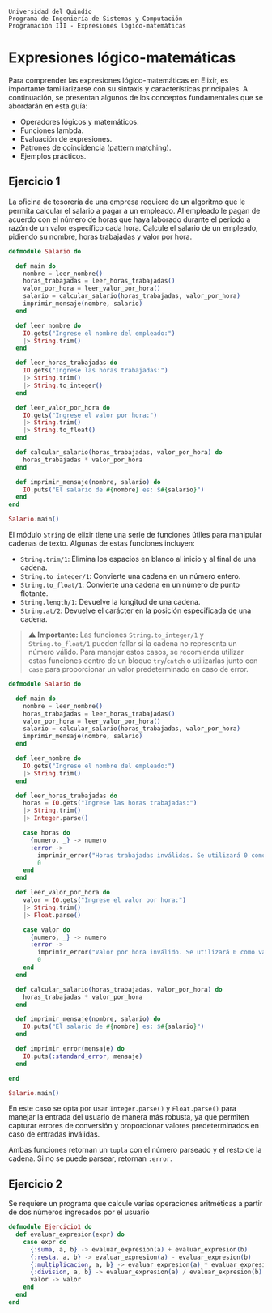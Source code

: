 ```
Universidad del Quindío
Programa de Ingeniería de Sistemas y Computación
Programación III - Expresiones lógico-matemáticas
```

# Expresiones lógico-matemáticas

Para comprender las expresiones lógico-matemáticas en Elixir, es importante familiarizarse con su sintaxis y características principales. A continuación, se presentan algunos de los conceptos fundamentales que se abordarán en esta guía:

- Operadores lógicos y matemáticos.
- Funciones lambda.
- Evaluación de expresiones.
- Patrones de coincidencia (pattern matching).
- Ejemplos prácticos.

## Ejercicio 1

La oﬁcina de tesorería de una empresa requiere de un algoritmo que le permita calcular el salario a pagar a un empleado. Al empleado le pagan de acuerdo con el número de horas que haya laborado durante el periodo a razón de un valor específico cada hora. Calcule el salario de un empleado, pidiendo su nombre, horas trabajadas y valor por hora.

```elixir
defmodule Salario do

  def main do
    nombre = leer_nombre()
    horas_trabajadas = leer_horas_trabajadas()
    valor_por_hora = leer_valor_por_hora()
    salario = calcular_salario(horas_trabajadas, valor_por_hora)
    imprimir_mensaje(nombre, salario)
  end

  def leer_nombre do
    IO.gets("Ingrese el nombre del empleado:") 
    |> String.trim()
  end

  def leer_horas_trabajadas do
    IO.gets("Ingrese las horas trabajadas:") 
    |> String.trim() 
    |> String.to_integer()
  end

  def leer_valor_por_hora do
    IO.gets("Ingrese el valor por hora:") 
    |> String.trim() 
    |> String.to_float()
  end

  def calcular_salario(horas_trabajadas, valor_por_hora) do
    horas_trabajadas * valor_por_hora
  end

  def imprimir_mensaje(nombre, salario) do
    IO.puts("El salario de #{nombre} es: $#{salario}")
  end
end

Salario.main()
```

El módulo `String` de elixir tiene una serie de funciones útiles para manipular cadenas de texto. Algunas de estas funciones incluyen:

- `String.trim/1`: Elimina los espacios en blanco al inicio y al final de una cadena.
- `String.to_integer/1`: Convierte una cadena en un número entero.
- `String.to_float/1`: Convierte una cadena en un número de punto flotante.
- `String.length/1`: Devuelve la longitud de una cadena.
- `String.at/2`: Devuelve el carácter en la posición especificada de una cadena.

> **⚠️ Importante:** Las funciones `String.to_integer/1` y `String.to_float/1` pueden fallar si la cadena no representa un número válido. Para manejar estos casos, se recomienda utilizar estas funciones dentro de un bloque `try`/`catch` o utilizarlas junto con `case` para proporcionar un valor predeterminado en caso de error.


```elixir
defmodule Salario do

  def main do
    nombre = leer_nombre()
    horas_trabajadas = leer_horas_trabajadas()
    valor_por_hora = leer_valor_por_hora()
    salario = calcular_salario(horas_trabajadas, valor_por_hora)
    imprimir_mensaje(nombre, salario)
  end

  def leer_nombre do
    IO.gets("Ingrese el nombre del empleado:") 
    |> String.trim()
  end

  def leer_horas_trabajadas do
    horas = IO.gets("Ingrese las horas trabajadas:") 
    |> String.trim() 
    |> Integer.parse()

    case horas do
      {numero, _} -> numero
      :error -> 
        imprimir_error("Horas trabajadas inválidas. Se utilizará 0 como valor predeterminado.")
        0
    end
  end

  def leer_valor_por_hora do
    valor = IO.gets("Ingrese el valor por hora:") 
    |> String.trim() 
    |> Float.parse()

    case valor do
      {numero, _} -> numero
      :error -> 
        imprimir_error("Valor por hora inválido. Se utilizará 0 como valor predeterminado.")
        0
    end
  end

  def calcular_salario(horas_trabajadas, valor_por_hora) do
    horas_trabajadas * valor_por_hora
  end

  def imprimir_mensaje(nombre, salario) do
    IO.puts("El salario de #{nombre} es: $#{salario}")
  end

  def imprimir_error(mensaje) do
    IO.puts(:standard_error, mensaje)
  end

end

Salario.main()
```

En este caso se opta por usar `Integer.parse()` y `Float.parse()` para manejar la entrada del usuario de manera más robusta, ya que permiten capturar errores de conversión y proporcionar valores predeterminados en caso de entradas inválidas. 

Ambas funciones retornan un `tupla` con el número parseado y el resto de la cadena. Si no se puede parsear, retornan `:error`. 

## Ejercicio 2

Se requiere un programa que calcule varias operaciones aritméticas a partir de dos números ingresados por el usuario

```elixir
defmodule Ejercicio1 do
  def evaluar_expresion(expr) do
    case expr do
      {:suma, a, b} -> evaluar_expresion(a) + evaluar_expresion(b)
      {:resta, a, b} -> evaluar_expresion(a) - evaluar_expresion(b)
      {:multiplicacion, a, b} -> evaluar_expresion(a) * evaluar_expresion(b)
      {:division, a, b} -> evaluar_expresion(a) / evaluar_expresion(b)
      valor -> valor
    end
  end
end
```

